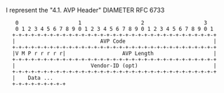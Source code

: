 I represent the "4.1.  AVP Header" DIAMETER RFC 6733

       0                   1                   2                   3
       0 1 2 3 4 5 6 7 8 9 0 1 2 3 4 5 6 7 8 9 0 1 2 3 4 5 6 7 8 9 0 1
      +-+-+-+-+-+-+-+-+-+-+-+-+-+-+-+-+-+-+-+-+-+-+-+-+-+-+-+-+-+-+-+-+
      |                           AVP Code                            |
      +-+-+-+-+-+-+-+-+-+-+-+-+-+-+-+-+-+-+-+-+-+-+-+-+-+-+-+-+-+-+-+-+
      |V M P r r r r r|                  AVP Length                   |
      +-+-+-+-+-+-+-+-+-+-+-+-+-+-+-+-+-+-+-+-+-+-+-+-+-+-+-+-+-+-+-+-+
      |                        Vendor-ID (opt)                        |
      +-+-+-+-+-+-+-+-+-+-+-+-+-+-+-+-+-+-+-+-+-+-+-+-+-+-+-+-+-+-+-+-+
      |    Data ...
      +-+-+-+-+-+-+-+-+